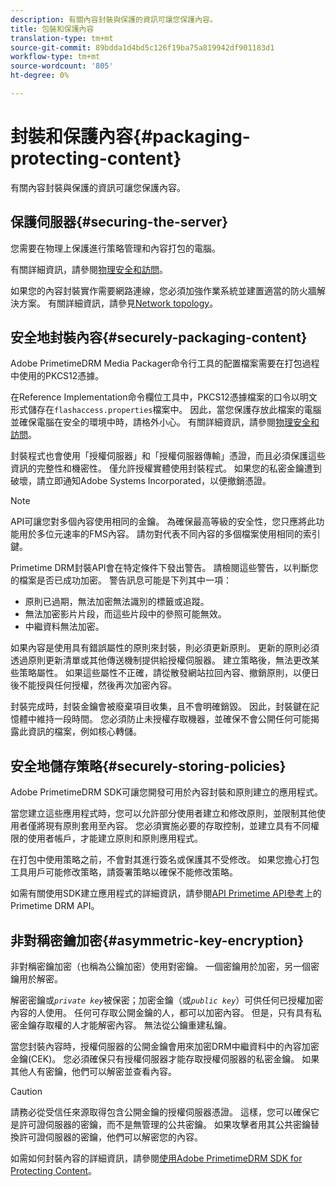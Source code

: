 ```yaml
---
description: 有關內容封裝與保護的資訊可讓您保護內容。
title: 包裝和保護內容
translation-type: tm+mt
source-git-commit: 89bdda1d4bd5c126f19ba75a819942df901183d1
workflow-type: tm+mt
source-wordcount: '805'
ht-degree: 0%

---
```



# 封裝和保護內容{#packaging-protecting-content}

有關內容封裝與保護的資訊可讓您保護內容。

## 保護伺服器{#securing-the-server}

您需要在物理上保護進行策略管理和內容打包的電腦。

有關詳細資訊，請參閱[物理安全和訪問](../../secure-deployment-guidelines/physical-sec-and-access.md)。

如果您的內容封裝實作需要網路連線，您必須加強作業系統並建置適當的防火牆解決方案。 有關詳細資訊，請參見[Network topology](../../secure-deployment-guidelines/overview/network-topology.md)。

## 安全地封裝內容{#securely-packaging-content}

Adobe PrimetimeDRM Media Packager命令行工具的配置檔案需要在打包過程中使用的PKCS12憑據。

在Reference Implementation命令欄位工具中，PKCS12憑據檔案的口令以明文形式儲存在`flashaccess.properties`檔案中。 因此，當您保護存放此檔案的電腦並確保電腦在安全的環境中時，請格外小心。 有關詳細資訊，請參閱[物理安全和訪問](../../secure-deployment-guidelines/physical-sec-and-access.md)。

封裝程式也會使用「授權伺服器」和「授權伺服器傳輸」憑證，而且必須保護這些資訊的完整性和機密性。 僅允許授權實體使用封裝程式。 如果您的私密金鑰遭到破壞，請立即通知Adobe Systems Incorporated，以便撤銷憑證。

>[!NOTE]
>
>API可讓您對多個內容使用相同的金鑰。 為確保最高等級的安全性，您只應將此功能用於多位元速率的FMS內容。 請勿對代表不同內容的多個檔案使用相同的索引鍵。

Primetime DRM封裝API會在特定條件下發出警告。 請檢閱這些警告，以判斷您的檔案是否已成功加密。 警告訊息可能是下列其中一項：

* 原則已過期，無法加密無法識別的標籤或追蹤。
* 無法加密影片片段，而這些片段中的參照可能無效。
* 中繼資料無法加密。

如果內容是使用具有錯誤屬性的原則來封裝，則必須更新原則。 更新的原則必須透過原則更新清單或其他傳送機制提供給授權伺服器。 建立策略後，無法更改某些策略屬性。 如果這些屬性不正確，請從散發網站拉回內容、撤銷原則，以便日後不能授與任何授權，然後再次加密內容。

封裝完成時，封裝金鑰會被廢棄項目收集，且不會明確銷毀。 因此，封裝鍵在記憶體中維持一段時間。 您必須防止未授權存取機器，並確保不會公開任何可能揭露此資訊的檔案，例如核心轉儲。

## 安全地儲存策略{#securely-storing-policies}

Adobe PrimetimeDRM SDK可讓您開發可用於內容封裝和原則建立的應用程式。

當您建立這些應用程式時，您可以允許部分使用者建立和修改原則，並限制其他使用者僅將現有原則套用至內容。 您必須實施必要的存取控制，並建立具有不同權限的使用者帳戶，才能建立原則和原則應用程式。

在打包中使用策略之前，不會對其進行簽名或保護其不受修改。 如果您擔心打包工具用戶可能修改策略，請簽署策略以確保不能修改策略。

如需有關使用SDK建立應用程式的詳細資訊，請參閱[API Primetime API參考](https://help.adobe.com/en_US/primetime/api/index.html#api-Adobe_Primetime_API_References)上的Primetime DRM API。

## 非對稱密鑰加密{#asymmetric-key-encryption}

非對稱密鑰加密（也稱為公鑰加密）使用對密鑰。 一個密鑰用於加密，另一個密鑰用於解密。

解密密鑰或&#x200B;*`private key`*&#x200B;被保密；加密金鑰（或&#x200B;*`public key`*）可供任何已授權加密內容的人使用。 任何可存取公開金鑰的人，都可以加密內容。 但是，只有具有私密金鑰存取權的人才能解密內容。 無法從公鑰重建私鑰。

當您封裝內容時，授權伺服器的公開金鑰會用來加密DRM中繼資料中的內容加密金鑰(CEK)。 您必須確保只有授權伺服器才能存取授權伺服器的私密金鑰。 如果其他人有密鑰，他們可以解密並查看內容。

>[!CAUTION]
>
>請務必從受信任來源取得包含公開金鑰的授權伺服器憑證。 這樣，您可以確保它是許可證伺服器的密鑰，而不是無管理的公共密鑰。 如果攻擊者用其公共密鑰替換許可證伺服器的密鑰，他們可以解密您的內容。

如需如何封裝內容的詳細資訊，請參閱[使用Adobe PrimetimeDRM SDK for Protecting Content](https://helpx.adobe.com/content/dam/help/en/primetime/drm/drm_protecting_content.pdf)。